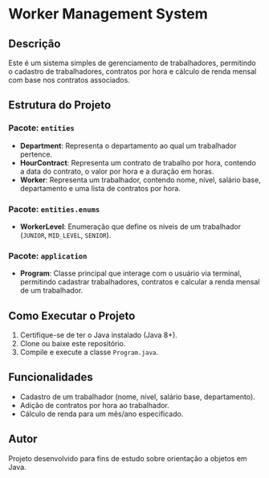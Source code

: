 <h1>Worker Management System</h1>

<h2>Descrição</h2>
<p>Este é um sistema simples de gerenciamento de trabalhadores, permitindo o cadastro de trabalhadores, contratos por hora e cálculo de renda mensal com base nos contratos associados.</p>

<h2>Estrutura do Projeto</h2>
<h3>Pacote: <code>entities</code></h3>
<ul>
    <li><strong>Department</strong>: Representa o departamento ao qual um trabalhador pertence.</li>
    <li><strong>HourContract</strong>: Representa um contrato de trabalho por hora, contendo a data do contrato, o valor por hora e a duração em horas.</li>
    <li><strong>Worker</strong>: Representa um trabalhador, contendo nome, nível, salário base, departamento e uma lista de contratos por hora.</li>
</ul>

<h3>Pacote: <code>entities.enums</code></h3>
<ul>
    <li><strong>WorkerLevel</strong>: Enumeração que define os níveis de um trabalhador (<code>JUNIOR</code>, <code>MID_LEVEL</code>, <code>SENIOR</code>).</li>
</ul>

<h3>Pacote: <code>application</code></h3>
<ul>
    <li><strong>Program</strong>: Classe principal que interage com o usuário via terminal, permitindo cadastrar trabalhadores, contratos e calcular a renda mensal de um trabalhador.</li>
</ul>

<h2>Como Executar o Projeto</h2>
<ol>
    <li>Certifique-se de ter o Java instalado (Java 8+).</li>
    <li>Clone ou baixe este repositório.</li>
    <li>Compile e execute a classe <code>Program.java</code>.</li>
</ol>

<h2>Funcionalidades</h2>
<ul>
    <li>Cadastro de um trabalhador (nome, nível, salário base, departamento).</li>
    <li>Adição de contratos por hora ao trabalhador.</li>
    <li>Cálculo de renda para um mês/ano especificado.</li>
</ul>

<h2>Autor</h2>
<p>Projeto desenvolvido para fins de estudo sobre orientação a objetos em Java.</p>
